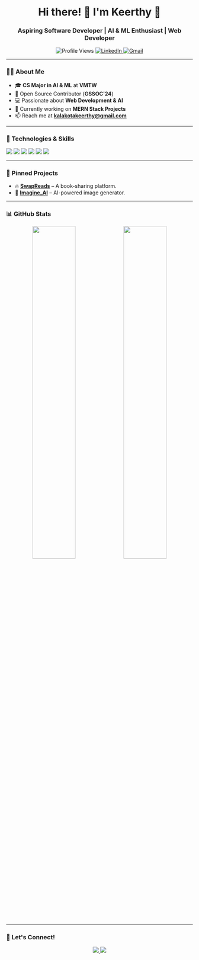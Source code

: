 <h1 align="center">Hi there! 👋 I'm Keerthy 💖</h1>
<h3 align="center">Aspiring Software Developer | AI & ML Enthusiast | Web Developer</h3>

<p align="center">
  <img src="https://komarev.com/ghpvc/?username=kalakotakeerthy&label=Profile%20Views&color=blue&style=plastic" alt="Profile Views" />
  <a href="www.linkedin.com/in/keerthi-kalakota-a80327325">
    <img src="https://img.shields.io/badge/LinkedIn-blue?style=flat&logo=linkedin" alt="LinkedIn">
  </a>
  <a href="mailto:kalakotakeerthy@gmail.com">
    <img src="https://img.shields.io/badge/Gmail-red?style=flat&logo=gmail&logoColor=white" alt="Gmail">
  </a>
</p>

---

### 👩‍💻 **About Me**
- 🎓 **CS Major in AI & ML** at **VMTW**
- 🌟 Open Source Contributor (**GSSOC'24**)
- 💻 Passionate about **Web Development & AI**
- 🔭 Currently working on **MERN Stack Projects**
- 📫 Reach me at **kalakotakeerthy@gmail.com**

---

### 🚀 **Technologies & Skills**
<p align="left">
  <img src="https://img.shields.io/badge/JavaScript-F7DF1E?style=flat&logo=javascript&logoColor=black" />
  <img src="https://img.shields.io/badge/React-61DAFB?style=flat&logo=react&logoColor=black" />
  <img src="https://img.shields.io/badge/Express.js-000000?style=flat&logo=express&logoColor=white" />
  <img src="https://img.shields.io/badge/MongoDB-4EA94B?style=flat&logo=mongodb&logoColor=white" />
  <img src="https://img.shields.io/badge/Python-3776AB?style=flat&logo=python&logoColor=white" />
  <img src="https://img.shields.io/badge/C++-00599C?style=flat&logo=c%2B%2B&logoColor=white" />
</p>

---

### 📌 **Pinned Projects**
- 🔥 **[SwapReads](https://github.com/anuragverma108/SwapReads)** – A book-sharing platform.
- 🤖 **[Imagine_AI](https://github.com/SurajPratap10/Imagine_AI)** – AI-powered image generator.

---

### 📊 **GitHub Stats**
<p align="center">
  <img src="https://github-readme-stats.vercel.app/api?username=kalakotakeerthy&show_icons=true&theme=radical" width="48%">
  <img src="https://github-readme-streak-stats.herokuapp.com/?user=kalakotakeerthy&theme=radical" width="48%">
</p>

---

### 📢 **Let's Connect!**
<p align="center">
  <a href="https://www.linkedin.com/in/your-linkedin-profile/">
    <img src="https://img.shields.io/badge/LinkedIn-blue?style=for-the-badge&logo=linkedin" />
  </a>
  <a href="mailto:kalakotakeerthy@gmail.com">
    <img src="https://img.shields.io/badge/Gmail-red?style=for-the-badge&logo=gmail" />
  </a>
</p>
